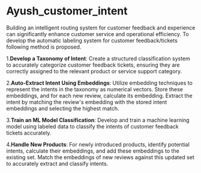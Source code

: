 # Ayush_customer_intent

Building an intelligent routing system for customer feedback and experience can significantly enhance customer service and operational efficiency. To develop the automatic labeling system for customer feedback/tickets following method is proposed.


1.**Develop a Taxonomy of Intent**: Create a structured classification system to accurately categorize customer feedback tickets, ensuring they are correctly assigned to the relevant product or service support category.

2.**Auto-Extract Intent Using Embeddings**: Utilize embedding techniques to represent the intents in the taxonomy as numerical vectors. Store these embeddings, and for each new review, calculate its embedding. Extract the intent by matching the review's embedding with the stored intent embeddings and selecting the highest match.

3.**Train an ML Model Classification**: Develop and train a machine learning model using labeled data to classify the intents of customer feedback tickets accurately.

4.**Handle New Products**: For newly introduced products, identify potential intents, calculate their embeddings, and add these embeddings to the existing set. Match the embeddings of new reviews against this updated set to accurately extract and classify intents.
